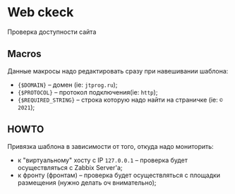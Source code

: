 # Web ckeck

Проверка доступности сайта

## Macros
Данные макросы надо редактировать сразу при навешивании шаблона:
- `{$DOMAIN}` – домен (ie: `jtprog.ru`);
- `{$PROTOCOL}` – протокол подключения(ie: `http`);
- `{$REQUIRED_STRING}` – строка которую надо найти на страничке (ie: `© 2021`);

## HOWTO

Привязка шаблона в зависимости от того, откуда надо мониторить:
- к "виртуальному" хосту с IP `127.0.0.1` – проверка будет осуществляться с Zabbix Server'a;
- к фронту (фронтам) – проверка будет осуществляться с площадки размещения (нужно делать оч внимательно);
